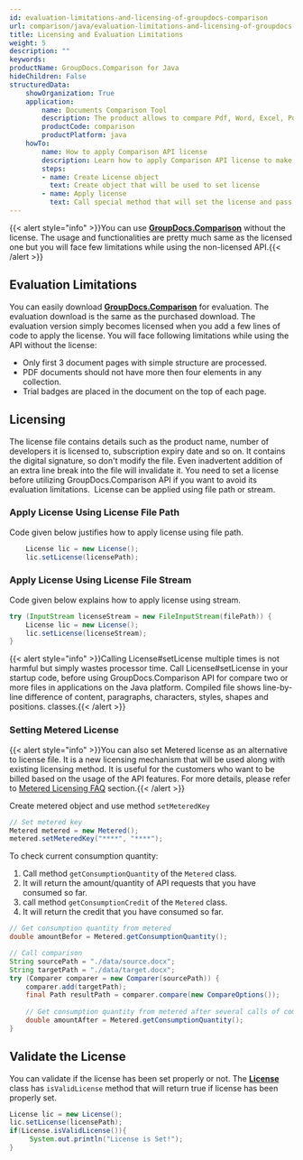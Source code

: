 ```yaml
---
id: evaluation-limitations-and-licensing-of-groupdocs-comparison
url: comparison/java/evaluation-limitations-and-licensing-of-groupdocs-comparison
title: Licensing and Evaluation Limitations
weight: 5
description: ""
keywords: 
productName: GroupDocs.Comparison for Java
hideChildren: False
structuredData:
    showOrganization: True
    application:
        name: Documents Comparison Tool
        description: The product allows to compare Pdf, Word, Excel, PowerPoint, AutoCad, Image, Code and much more file formats. Comparison API also supports accepting or rejecting changes, extracting document information and generating comparison report
        productCode: comparison
        productPlatform: java
    howTo:
        name: How to apply Comparison API license
        description: Learn how to apply Comparison API license to make it free from evaluation limitations
        steps:
        - name: Create License object
          text: Create object that will be used to set license
        - name: Apply license
          text: Call special method that will set the license and pass license path or input stream
---
```

{{< alert style="info" >}}You can use **[GroupDocs.Comparison](https://products.groupdocs.com/comparison)** without the license. The usage and functionalities are pretty much same as the licensed one but you will face few limitations while using the non-licensed API.{{< /alert >}}

## Evaluation Limitations

You can easily download **[GroupDocs.Comparison](https://products.groupdocs.com/comparison/java)** for evaluation. The evaluation download is the same as the purchased download. The evaluation version simply becomes licensed when you add a few lines of code to apply the license. You will face following limitations while using the API without the license:

*   Only first 3 document pages with simple structure are processed.
*   PDF documents should not have more then four elements in any collection.
*   Trial badges are placed in the document on the top of each page.

## Licensing

The license file contains details such as the product name, number of developers it is licensed to, subscription expiry date and so on. It contains the digital signature, so don't modify the file. Even inadvertent addition of an extra line break into the file will invalidate it. You need to set a license before utilizing GroupDocs.Comparison API if you want to avoid its evaluation limitations.  License can be applied using file path or stream.

### Apply License Using License File Path

Code given below justifies how to apply license using file path.

```java
	License lic = new License();
	lic.setLicense(licensePath);
```

### Apply License Using License File Stream

Code given below explains how to apply license using stream.

```java
try (InputStream licenseStream = new FileInputStream(filePath)) {
	License lic = new License();
	lic.setLicense(licenseStream);
}
```

{{< alert style="info" >}}Calling License#setLicense multiple times is not harmful but simply wastes processor time. Call License#setLicense in your startup code, before using GroupDocs.Comparison API for compare two or more files in applications on the Java platform. Compiled file shows line-by-line difference of content, paragraphs, characters, styles, shapes and positions.
classes.{{< /alert >}}

### Setting Metered License

{{< alert style="info" >}}You can also set Metered license as an alternative to license file. It is a new licensing mechanism that will be used along with existing licensing method. It is useful for the customers who want to be billed based on the usage of the API features. For more details, please refer to [Metered Licensing FAQ](https://purchase.groupdocs.com/faqs/licensing/metered) section.{{< /alert >}}

Create metered object and use method `setMeteredKey`

```java
// Set metered key
Metered metered = new Metered();
metered.setMeteredKey("****", "****");
```

To check current consumption quantity:
1.  Call method `getConsumptionQuantity` of the `Metered` class.
2.  It will return the amount/quantity of API requests that you have consumed so far.
3.  call method `getConsumptionCredit` of the `Metered` class.
4.  It will return the credit that you have consumed so far.

```java
// Get consumption quantity from metered
double amountBefor = Metered.getConsumptionQuantity();

// Call comparison
String sourcePath = "./data/source.docx";
String targetPath = "./data/target.docx";
try (Comparer comparer = new Comparer(sourcePath)) {
    comparer.add(targetPath);
    final Path resultPath = comparer.compare(new CompareOptions());
    
    // Get consumption quantity from metered after several calls of comparison
    double amountAfter = Metered.getConsumptionQuantity();
}
```

## Validate the License

You can validate if the license has been set properly or not. The **[License](http://www.aspose.com/api/java/words/com.aspose.words/classes/License)** class has `isValidLicense` method that will return true if license has been properly set.

```java
License lic = new License();
lic.setLicense(licensePath);
if(License.isValidLicense()){
     System.out.println("License is Set!");
}
```
